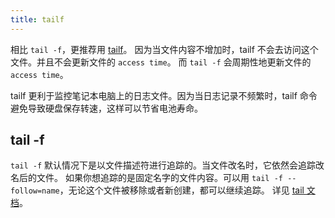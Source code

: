 ```yaml
---
title: tailf
---
```



相比 `tail -f`，更推荐用 [tailf](https://linux.die.net/man/1/tailf)。
因为当文件内容不增加时，tailf 不会去访问这个文件。并且不会更新文件的 `access time`。
而 `tail -f` 会周期性地更新文件的 `access time`。

tailf 更利于监控笔记本电脑上的日志文件。因为当日志记录不频繁时，tailf 命令避免导致硬盘保存转速，这样可以节省电池寿命。

## tail -f

`tail -f` 默认情况下是以文件描述符进行追踪的。当文件改名时，它依然会追踪改名后的文件。
如果你想追踪的是固定名字的文件内容。可以用 `tail -f --follow=name`，无论这个文件被移除或者新创建，都可以继续追踪。
详见 [tail 文档](https://linux.die.net/man/1/tail)。
